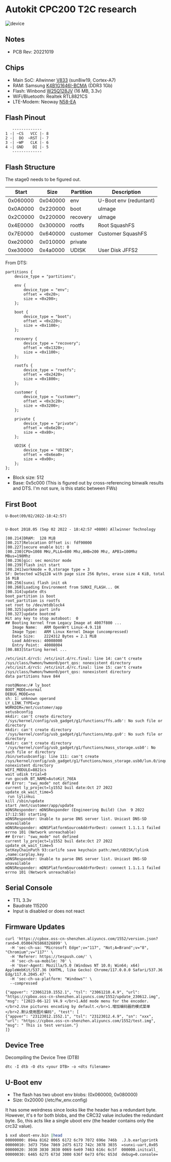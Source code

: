 # Autokit CPC200 T2C research

![device](images/1.jpeg)

## Notes

- PCB Rev: 20221019

## Chips

- Main SoC: Allwinner [V833](https://linux-sunxi.org/images/2/25/V833_V831_Datasheet_V1.1%28For_SoChip%29.pdf) (sun8iw19, Cortex-A7)
- RAM: Samsung [K4B1G1646I-BCMA](https://semiconductor.samsung.com/dram/ddr/ddr3/k4b1g1646i-bcma/) (DDR3 1Gb)
- Flash: Winbond [W25Q128JV](https://www.mouser.com/datasheet/2/949/w25q128jv_revf_03272018_plus-1489608.pdf) (16 MB, 3.3v)
- WiFi/Bluetooth: Realtek RTL8821CS
- LTE-Modem: Neoway [N58-EA](http://www.wless.ru/files/GSM/Neoway/N58/Neoway_N58_Product_Specifications_V2_4.pdf)

## Flash Pinout

```
   -------------
1 -| ~CS   VCC |- 8
2 -|  DO  ~RST |- 7
3 -| ~WP   CLK |- 6
4 -| GND    DI |- 5
   -------------
```

## Flash Structure

The stage0 needs to be figured out.

| Start    | Size     | Partition   | Description             |
| -------- | -------- | ----------- | ----------------------- |
| 0x060000 | 0x040000 | env         | U-Boot env (reduntant)  |
| 0x0A0000 | 0x220000 | boot        | uImage                  |
| 0x2C0000 | 0x220000 | recovery    | uImage                  |
| 0x4E0000 | 0x300000 | rootfs      | Root SquashFS           |
| 0x7E0000 | 0x640000 | customer    | Customer SquashFS       |
| 0xe20000 | 0x010000 | private     |                         |
| 0xe30000 | 0x4a0000 | UDISK       | User Disk JFFS2         |

From DTS:

```
partitions {
    device_type = "partitions";

    env {
        device_type = "env";
        offset = <0x20>;
        size = <0x200>;
    };

    boot {
        device_type = "boot";
        offset = <0x220>;
        size = <0x1100>;
    };

    recovery {
        device_type = "recovery";
        offset = <0x1320>;
        size = <0x1100>;
    };

    rootfs {
        device_type = "rootfs";
        offset = <0x2420>;
        size = <0x1800>;
    };

    customer {
        device_type = "customer";
        offset = <0x3c20>;
        size = <0x3200>;
    };

    private {
        device_type = "private";
        offset = <0x6e20>;
        size = <0x80>;
    };

    UDISK {
        device_type = "UDISK";
        offset = <0x6ea0>;
        size = <0x00>;
    };
};
```

- Block size: 512
- Base: 0x5c000 (This is figured out by cross-referencing binwalk results and DTS. I'm not sure, is this static between FWs)

## First Boot

```
U-Boot(09/02/2022-18:42:57)


U-Boot 2018.05 (Sep 02 2022 - 18:42:57 +0800) Allwinner Technology

[00.214]DRAM:  128 MiB
[00.217]Relocation Offset is: fdf90000
[00.227]secure enable bit: 0
[00.230]CPU=1008 MHz,PLL6=600 Mhz,AHB=200 Mhz, APB1=100Mhz  MBus=198Mhz
[00.236]gic: sec monitor mode
[00.239]flash init start
[00.241]workmode = 0,storage type = 3
SF: Detected w25q128 with page size 256 Bytes, erase size 4 KiB, total 16 MiB
[00.256]sunxi flash init ok
[00.260]Loading Environment from SUNXI_FLASH... OK
[00.314]update dts
boot_partition is boot
root_partition is rootfs
set root to /dev/mtdblock4
[00.325]update part info
[00.327]update bootcmd
Hit any key to stop autoboot:  0 
## Booting kernel from Legacy Image at 4007f800 ...
   Image Name:   ARM OpenWrt Linux-4.9.118
   Image Type:   ARM Linux Kernel Image (uncompressed)
   Data Size:    2224312 Bytes = 2.1 MiB
   Load Address: 40008000
   Entry Point:  40008004
[00.883]Starting kernel ...

/etc/init.d/rcS: /etc/init.d/rc.final: line 14: can't create /sys/class/hwmon/hwmon0/port_qos: nonexistent directory
/etc/init.d/rcS: /etc/init.d/rc.final: line 15: can't create /sys/class/hwmon/hwmon0/port_qos: nonexistent directory
data partitions have 844

root@None:/# ly_boot
BOOT_MODE=normal
DEBUG_MODE=no
sh: 1: unknown operand
LY_LINK_TYPE=cp
WORKDIR=/mnt/customer/app
setusbconfig
mkdir: can't create directory '/sys/kernel/config/usb_gadget/g1/functions/ffs.adb': No such file or directory
mkdir: can't create directory '/sys/kernel/config/usb_gadget/g1/functions/mtp.gs0': No such file or directory
mkdir: can't create directory '/sys/kernel/config/usb_gadget/g1/functions/mass_storage.usb0': No such file or directory
/bin/setusbconfig: line 111: can't create /sys/kernel/config/usb_gadget/g1/functions/mass_storage.usb0/lun.0/inquiry_string: nonexistent directory
WIFI_MODULE=8821cs
wait udisk trial=0
run gocsdk BT_NAME=AutoKit_76EA
## Error: "swu_mode" not defined
current ly_project=ly1552 buil date:Oct 27 2022
update_ok_wait_time=5
 run lylinkui
kill /sbin/update
start /mnt/customer/app/update
mDNSResponder: mDNSResponder (Engineering Build) (Jun  9 2022 17:12:58) starting
mDNSResponder: Unable to parse DNS server list. Unicast DNS-SD unavailable
mDNSResponder: mDNSPlatformSourceAddrForDest: connect 1.1.1.1 failed errno 101 (Network unreachable)
## Error: "swu_mode" not defined
current ly_project=ly1552 buil date:Oct 27 2022
update_ok_wait_time=5
SetKeyChainPath 93:carlife save keychain path:/mnt/UDISK/lylink ,name:carplay.key
mDNSResponder: Unable to parse DNS server list. Unicast DNS-SD unavailable
mDNSResponder: mDNSPlatformSourceAddrForDest: connect 1.1.1.1 failed errno 101 (Network unreachable)
```
## Serial Console

- TTL 3.3v
- Baudrate 115200
- Input is disabled or does not react

## Firmware Updates

```
curl 'https://cpbox.oss-cn-shenzhen.aliyuncs.com/1552/version.json?rand=0.05004765868326899' \
  -H 'sec-ch-ua: "Microsoft Edge";v="117", "Not;A=Brand";v="8", "Chromium";v="117"' \
  -H 'Referer: https://tespush.com/' \
  -H 'sec-ch-ua-mobile: ?0' \
  -H 'User-Agent: Mozilla/5.0 (Windows NT 10.0; Win64; x64) AppleWebKit/537.36 (KHTML, like Gecko) Chrome/117.0.0.0 Safari/537.36 Edg/117.0.2045.47' \
  -H 'sec-ch-ua-platform: "Windows"' \
  --compressed

{"appver": "23061210.1552.1", "tsl": "23061210.4.9", "url": "https://cpbox.oss-cn-shenzhen.aliyuncs.com/1552/update_230612.img", "msg": "[2023-06-12] V4.9 </br>1.Add mode menu for the encoder.</br>2.Use pictures encoding by default.</br>1.增加编码器的模式菜单</br>2.默认使用图片编码", "test": [
{"appver": "23123012.1552.1", "tsl": "23123012.4.9", "sn": "xxx", "url": "https://cpbox.oss-cn-shenzhen.aliyuncs.com/1552/test.img", "msg": " This is test version."}
]}
```

## Device Tree

Decompiling the Device Tree (DTB)

```
dtc -I dtb -O dts <your DTB> -o <dts filename>
```

## U-Boot env

- The flash has two uboot env blobs: (0x060000, 0x080000)
- Size: 0x20000 (/etc/fw_env.config)

It has some weirdness since looks like the header has a redundant byte.
However, it's `0` for both blobs, and the CRC32 value includes the redundant byte.
So, this acts like a single uboot env (the header contains only the crc32 value).

```bash
$ xxd uboot-env.bin |head
00000000: 894a 8162 0065 6172 6c79 7072 696e 746b  .J.b.earlyprintk
00000010: 3d73 756e 7869 2d75 6172 742c 3078 3035  =sunxi-uart,0x05
00000020: 3030 3030 3030 0069 6e69 7463 616c 6c5f  000000.initcall_
00000030: 6465 6275 673d 3000 636f 6e73 6f6c 653d  debug=0.console=
```

